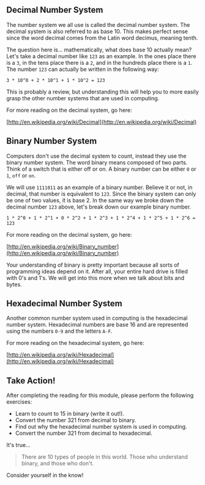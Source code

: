 ## Decimal Number System

The number system we all use is called the decimal number system. The decimal system is also referred to as base 10. This makes perfect sense since the word decimal comes from the Latin word decimus, meaning tenth.

The question here is... mathematically, what does base 10 actually mean? Let's take a decimal number like `123` as an example. In the ones place there is a `3`, in the tens place there is a `2`, and in the hundreds place there is a `1`. The number `123` can actually be written in the following way:

```
3 * 10^0 + 2 * 10^1 + 1 * 10^2 = 123
```

This is probably a review, but understanding this will help you to more easily grasp the other number systems that are used in computing.

For more reading on the decimal system, go here:

[http://en.wikipedia.org/wiki/Decimal](http://en.wikipedia.org/wiki/Decimal)

## Binary Number System

Computers don't use the decimal system to count, instead they use the binary number system. The word binary means composed of two parts. Think of a switch that is either off or on. A binary number can be either `0` or `1`, `off` or `on`.

We will use `1111011` as an example of a binary number. Believe it or not, in decimal, that number is equivalent to `123`. Since the binary system can only be one of two values, it is base 2. In the same way we broke down the decimal number `123` above, let's break down our example binary number.

```
1 * 2^0 + 1 * 2^1 + 0 * 2^2 + 1 * 2^3 + 1 * 2^4 + 1 * 2^5 + 1 * 2^6 = 123
```

For more reading on the decimal system, go here:

[http://en.wikipedia.org/wiki/Binary_number](http://en.wikipedia.org/wiki/Binary_number)

Your understanding of binary is pretty important because all sorts of programming ideas depend on it. After all, your entire hard drive is filled with 0's and 1's. We will get into this more when we talk about bits and bytes.

## Hexadecimal Number System

Another common number system used in computing is the hexadecimal number system. Hexadecimal numbers are base 16 and are represented using the numbers `0-9` and the letters `A-F`.

For more reading on the hexadecimal system, go here:

[http://en.wikipedia.org/wiki/Hexadecimal](http://en.wikipedia.org/wiki/Hexadecimal)

## Take Action!

After completing the reading for this module, please perform the following exercises:

- Learn to count to 15 in binary (write it out!).
- Convert the number 321 from decimal to binary.
- Find out why the hexadecimal number system is used in computing.
- Convert the number 321 from decimal to hexadecimal.

It's true...

> There are 10 types of people in this world. Those who understand binary, and those who don't.

Consider yourself in the know!